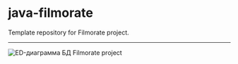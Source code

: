 # java-filmorate
Template repository for Filmorate project.


---
![ED-диаграмма БД Filmorate project](https://github.com/balGarin/java-filmorate/blob/main/ER_Diagram_filmorate.png)
